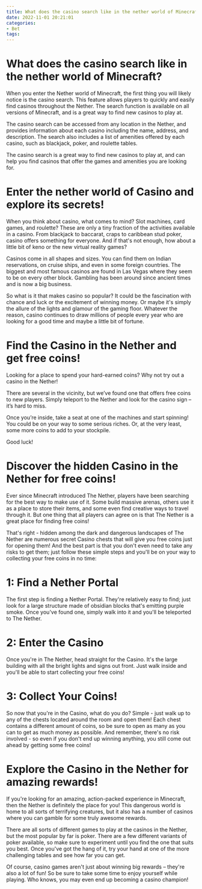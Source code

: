 ```yaml
---
title: What does the casino search like in the nether world of Minecraft
date: 2022-11-01 20:21:01
categories:
- Bet
tags:
---
```



#  What does the casino search like in the nether world of Minecraft?

When you enter the Nether world of Minecraft, the first thing you will likely notice is the casino search. This feature allows players to quickly and easily find casinos throughout the Nether. The search function is available on all versions of Minecraft, and is a great way to find new casinos to play at.

The casino search can be accessed from any location in the Nether, and provides information about each casino including the name, address, and description. The search also includes a list of amenities offered by each casino, such as blackjack, poker, and roulette tables.

The casino search is a great way to find new casinos to play at, and can help you find casinos that offer the games and amenities you are looking for.

#  Enter the nether world of Casino and explore its secrets!

When you think about casino, what comes to mind? Slot machines, card games, and roulette? These are only a tiny fraction of the activities available in a casino. From blackjack to baccarat, craps to caribbean stud poker, casino offers something for everyone. And if that's not enough, how about a little bit of keno or the new virtual reality games?

Casinos come in all shapes and sizes. You can find them on Indian reservations, on cruise ships, and even in some foreign countries. The biggest and most famous casinos are found in Las Vegas where they seem to be on every other block. Gambling has been around since ancient times and is now a big business.

So what is it that makes casino so popular? It could be the fascination with chance and luck or the excitement of winning money. Or maybe it's simply the allure of the lights and glamour of the gaming floor. Whatever the reason, casino continues to draw millions of people every year who are looking for a good time and maybe a little bit of fortune.

#  Find the Casino in the Nether and get free coins!

Looking for a place to spend your hard-earned coins? Why not try out a casino in the Nether!

There are several in the vicinity, but we’ve found one that offers free coins to new players. Simply teleport to the Nether and look for the casino sign – it’s hard to miss.

Once you’re inside, take a seat at one of the machines and start spinning! You could be on your way to some serious riches. Or, at the very least, some more coins to add to your stockpile.

Good luck!

#  Discover the hidden Casino in the Nether for free coins!

Ever since Minecraft introduced The Nether, players have been searching for the best way to make use of it. Some build massive arenas, others use it as a place to store their items, and some even find creative ways to travel through it. But one thing that all players can agree on is that The Nether is a great place for finding free coins!

That's right - hidden among the dark and dangerous landscapes of The Nether are numerous secret Casino chests that will give you free coins just for opening them! And the best part is that you don't even need to take any risks to get them; just follow these simple steps and you'll be on your way to collecting your free coins in no time:

# 1: Find a Nether Portal

The first step is finding a Nether Portal. They're relatively easy to find; just look for a large structure made of obsidian blocks that's emitting purple smoke. Once you've found one, simply walk into it and you'll be teleported to The Nether.

# 2: Enter the Casino

Once you're in The Nether, head straight for the Casino. It's the large building with all the bright lights and signs out front. Just walk inside and you'll be able to start collecting your free coins!









  # 3: Collect Your Coins!

So now that you're in the Casino, what do you do? Simple - just walk up to any of the chests located around the room and open them! Each chest contains a different amount of coins, so be sure to open as many as you can to get as much money as possible. And remember, there's no risk involved - so even if you don't end up winning anything, you still come out ahead by getting some free coins!

#  Explore the Casino in the Nether for amazing rewards!

If you're looking for an amazing, action-packed experience in Minecraft, then the Nether is definitely the place for you! This dangerous world is home to all sorts of terrifying creatures, but it also has a number of casinos where you can gamble for some truly awesome rewards.

There are all sorts of different games to play at the casinos in the Nether, but the most popular by far is poker. There are a few different variants of poker available, so make sure to experiment until you find the one that suits you best. Once you've got the hang of it, try your hand at one of the more challenging tables and see how far you can get.

Of course, casino games aren't just about winning big rewards – they're also a lot of fun! So be sure to take some time to enjoy yourself while playing. Who knows, you may even end up becoming a casino champion!